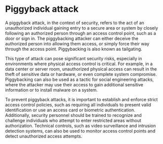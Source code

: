 # Piggyback attack

A piggyback attack, in the context of security, refers to the act of an unauthorized individual gaining entry to a secure area or system by closely following an authorized person through an access control point, such as a door or sign in. The piggybacking attacker can either deceive the authorized person into allowing them access, or simply force their way through the access point. Piggybacking is also known as tailgating.

This type of attack can pose significant security risks, especially in environments where physical access control is critical. For example, in a data center or server room, unauthorized physical access can result in the theft of sensitive data or hardware, or even complete system compromise. Piggybacking can also be used as a tactic for social engineering attacks, where the attacker may use their access to gain additional sensitive information or to install malware on a system.

To prevent piggyback attacks, it is important to establish and enforce strict access control policies, such as requiring all individuals to present valid identification or use an access card or biometric authentication. Additionally, security personnel should be trained to recognize and challenge individuals who attempt to enter restricted areas without authorization. Technical controls, such as video surveillance and intrusion detection systems, can also be used to monitor access control points and detect unauthorized access attempts.